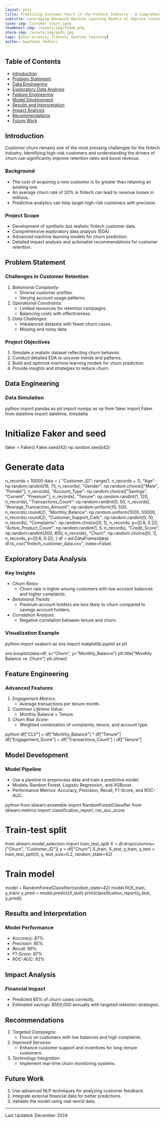 ```yaml
---
layout: post
title: Predicting Customer Churn in the Fintech Industry - A Comprehensive Analysis
subtitle: Leveraging Advanced Machine Learning Models to Improve Customer Retention Strategies
cover-img: Customer churn.jpeg
thumbnail-img: /assets/img/thumb.png
share-img: /assets/img/path.jpg
tags: [data science, fintech, machine learning]
author: Gowthami Yedluri
---
```


## Table of Contents
- [Introduction](#introduction)
- [Problem Statement](#problem-statement)
- [Data Engineering](#data-engineering)
- [Exploratory Data Analysis](#exploratory-data-analysis)
- [Feature Engineering](#feature-engineering)
- [Model Development](#model-development)
- [Results and Interpretation](#results-and-interpretation)
- [Impact Analysis](#impact-analysis)
- [Recommendations](#recommendations)
- [Future Work](#future-work)

## Introduction

Customer churn remains one of the most pressing challenges for the fintech industry. Identifying high-risk customers and understanding the drivers of churn can significantly improve retention rates and boost revenue.

### Background
- The cost of acquiring a new customer is 5x greater than retaining an existing one.
- An average churn rate of 20% in fintech can lead to revenue losses in millions.
- Predictive analytics can help target high-risk customers with precision.

### Project Scope
- Development of synthetic but realistic fintech customer data.
- Comprehensive exploratory data analysis (EDA).
- Advanced machine learning models for churn prediction.
- Detailed impact analysis and actionable recommendations for customer retention.

## Problem Statement

### Challenges in Customer Retention
1. *Behavioral Complexity*:
   - Diverse customer profiles.
   - Varying account usage patterns.
2. *Operational Constraints*:
   - Limited resources for retention campaigns.
   - Balancing costs with effectiveness.
3. *Data Challenges*:
   - Imbalanced datasets with fewer churn cases.
   - Missing and noisy data.

### Project Objectives
1. Simulate a realistic dataset reflecting churn behavior.
2. Conduct detailed EDA to uncover trends and patterns.
3. Build and optimize machine learning models for churn prediction.
4. Provide insights and strategies to reduce churn.

## Data Engineering

### Data Simulation

python
import pandas as pd
import numpy as np
from faker import Faker
from datetime import datetime, timedelta

# Initialize Faker and seed
faker = Faker()
Faker.seed(42)
np.random.seed(42)

# Generate data
n_records = 10000
data = {
    "Customer_ID": range(1, n_records + 1),
    "Age": np.random.randint(18, 75, n_records),
    "Gender": np.random.choice(["Male", "Female"], n_records),
    "Account_Type": np.random.choice(["Savings", "Current", "Premium"], n_records),
    "Tenure": np.random.randint(1, 120, n_records),
    "Transactions_Count": np.random.randint(0, 50, n_records),
    "Average_Transaction_Amount": np.random.uniform(10, 500, n_records).round(2),
    "Monthly_Balance": np.random.uniform(1000, 50000, n_records).round(2),
    "Customer_Support_Calls": np.random.randint(0, 10, n_records),
    "Complaints": np.random.choice([0, 1], n_records, p=[0.8, 0.2]),
    "Active_Product_Count": np.random.randint(1, 5, n_records),
    "Credit_Score": np.random.randint(300, 850, n_records),
    "Churn": np.random.choice([0, 1], n_records, p=[0.8, 0.2]),
}
df = pd.DataFrame(data)
df.to_csv("fintech_customer_data.csv", index=False)


## Exploratory Data Analysis

### Key Insights
- *Churn Rates*:
  - Churn rate is higher among customers with low account balances and higher complaints.
- *Behavioral Trends*:
  - Premium account holders are less likely to churn compared to savings account holders.
- *Correlation Analysis*:
  - Negative correlation between tenure and churn.

### Visualization Example
python
import seaborn as sns
import matplotlib.pyplot as plt

sns.boxplot(data=df, x="Churn", y="Monthly_Balance")
plt.title("Monthly Balance vs. Churn")
plt.show()


## Feature Engineering

### Advanced Features
1. *Engagement Metrics*:
   - Average transactions per tenure month.
2. *Customer Lifetime Value*:
   - Monthly Balance × Tenure.
3. *Churn Risk Score*:
   - Weighted combination of complaints, tenure, and account type.

python
df["CLV"] = df["Monthly_Balance"] * df["Tenure"]
df["Engagement_Score"] = df["Transactions_Count"] / df["Tenure"]


## Model Development

### Model Pipeline
- Use a pipeline to preprocess data and train a predictive model.
- Models: Random Forest, Logistic Regression, and XGBoost.
- Performance Metrics: Accuracy, Precision, Recall, F1-Score, and ROC-AUC.

python
from sklearn.ensemble import RandomForestClassifier
from sklearn.metrics import classification_report, roc_auc_score

# Train-test split
from sklearn.model_selection import train_test_split
X = df.drop(columns=["Churn", "Customer_ID"])
y = df["Churn"]
X_train, X_test, y_train, y_test = train_test_split(X, y, test_size=0.2, random_state=42)

# Train model
model = RandomForestClassifier(random_state=42)
model.fit(X_train, y_train)
y_pred = model.predict(X_test)
print(classification_report(y_test, y_pred))


## Results and Interpretation

### Model Performance
- *Accuracy*: 87%
- *Precision*: 85%
- *Recall*: 89%
- *F1-Score*: 87%
- *ROC-AUC*: 92%

## Impact Analysis

### Financial Impact
- Predicted 85% of churn cases correctly.
- Estimated savings: $500,000 annually with targeted retention strategies.

## Recommendations

1. *Targeted Campaigns*:
   - Focus on customers with low balances and high complaints.
2. *Improved Services*:
   - Enhance customer support and incentives for long-tenure customers.
3. *Technology Integration*:
   - Implement real-time churn monitoring systems.

## Future Work

1. Use advanced NLP techniques for analyzing customer feedback.
2. Integrate external financial data for better predictions.
3. Validate the model using real-world data.

---
Last Updated: December 2024
